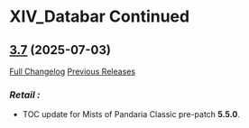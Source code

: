 # XIV_Databar Continued

## [3.7](https://github.com/ZelionGG/XIV_Databar-Continued/tree/v3.7) (2025-07-03)

[Full Changelog](https://github.com/ZelionGG/XIV_Databar-Continued/compare/v3.6.1...v3.7) [Previous Releases](https://github.com/ZelionGG/XIV_Databar-Continued/releases)

### _Retail :_

- TOC update for Mists of Pandaria Classic pre-patch **5.5.0**.